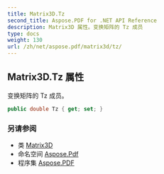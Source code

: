```yaml
---
title: Matrix3D.Tz
second_title: Aspose.PDF for .NET API Reference
description: Matrix3D 属性。变换矩阵的 Tz 成员
type: docs
weight: 130
url: /zh/net/aspose.pdf/matrix3d/tz/
---
```

## Matrix3D.Tz 属性

变换矩阵的 Tz 成员。

```csharp
public double Tz { get; set; }
```

### 另请参阅

* 类 [Matrix3D](../)
* 命名空间 [Aspose.Pdf](../../../aspose.pdf/)
* 程序集 [Aspose.PDF](../../../)
